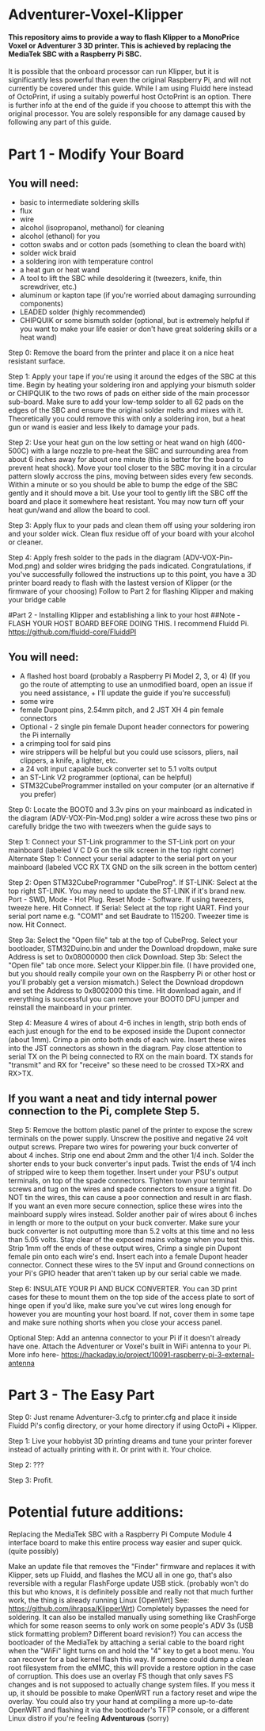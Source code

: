 # Adventurer-Voxel-Klipper
#### This repository aims to provide a way to flash Klipper to a MonoPrice Voxel or Adventurer 3 3D printer. This is achieved by replacing the MediaTek SBC with a Raspberry Pi SBC.

It is possible that the onboard processor can run Klipper, but it is significantly less powerful than even the original Raspberry Pi, and will not currently be covered under this guide.
While I am using Fluidd here instead of OctoPrint, if using a suitably powerful host OctoPrint is an option. There is further info at the end of the guide if you choose to attempt this with the original processor. You are solely responsible for any damage caused by following any part of this guide.

# Part 1 - Modify Your Board

## You will need:

+ basic to intermediate soldering skills
+ flux
+ wire
+ alcohol (isopropanol, methanol) for cleaning
+ alcohol (ethanol) for you
+ cotton swabs and or cotton pads (something to clean the board with)
+ solder wick braid
+ a soldering iron with temperature control
+ a heat gun or heat wand
+ A tool to lift the SBC while desoldering it (tweezers, knife, thin screwdriver, etc.)
+ aluminum or kapton tape (if you're worried about damaging surrounding components)
+ LEADED solder (highly recommended)
+ CHIPQUIK or some bismuth solder (optional, but is extremely helpful if you want to make your life easier or don't have great soldering skills or a heat wand)

Step 0: Remove the board from the printer and place it on a nice heat resistant surface.

Step 1:  Apply your tape if you're using it around the edges of the SBC at this time. Begin by heating your soldering iron and applying your bismuth solder or CHIPQUIK to the two rows of pads on either side of the main processor sub-board.
Make sure to add your low-temp solder to all 62 pads on the edges of the SBC and ensure the original solder melts and mixes with it. Theoretically you could remove this with only a soldering iron, but a heat gun or wand is easier and less likely to damage your pads.

Step 2: Use your heat gun on the low setting or heat wand on high (400-500C) with a large nozzle to pre-heat the SBC and surrounding area from about 6 inches away for about one minute (this is better for the board to prevent heat shock). Move your tool closer to the SBC moving it in a circular pattern slowly accross the pins, moving between sides every few seconds. Within a minute or so you should be able to bump the edge of the SBC gently and it should move a bit. Use your tool to gently lift the SBC off the board and place it somewhere heat resistant. You may now turn off your heat gun/wand and allow the board to cool.

Step 3: Apply flux to your pads and clean them off using your soldering iron and your solder wick. Clean flux residue off of your board with your alcohol or cleaner.

Step 4: Apply fresh solder to the pads in the diagram (ADV-VOX-Pin-Mod.png) and solder wires bridging the pads indicated. Congratulations, if you've successfully followed the instructions up to this point, you have a 3D printer board ready to flash with the lastest version of Klipper (or the firmware of your choosing) Follow to Part 2 for flashing Klipper and making your bridge cable

#Part 2 - Installing Klipper and establishing a link to your host
##Note - FLASH YOUR HOST BOARD BEFORE DOING THIS. I recommend Fluidd Pi. https://github.com/fluidd-core/FluiddPI

## You will need: 

+ A flashed host board (probably a Raspberry Pi Model 2, 3, or 4) (If you go the route of attempting to use an unmodified board, open an issue if you need assistance, + I'll update the guide if you're successful)
+ some wire
+ female Dupont pins, 2.54mm pitch, and 2 JST XH 4 pin female connectors
+ Optional - 2 single pin female Dupont header connectors for powering the Pi internally
+ a crimping tool for said pins
+ wire strippers will be helpful but you could use scissors, pliers, nail clippers, a knife, a lighter, etc.
+ a 24 volt input capable buck converter set to 5.1 volts output
+ an ST-Link V2 programmer (optional, can be helpful)
+ STM32CubeProgrammer installed on your computer (or an alternative if you prefer)

Step 0: Locate the BOOT0 and 3.3v pins on your mainboard as indicated in the diagram (ADV-VOX-Pin-Mod.png) solder a wire across these two pins or carefully bridge the two with tweezers when the guide says to

Step 1: Connect your ST-Link programmer to the ST-Link port on your mainboard (labeled V C D G on the silk screen in the top right corner)
Alternate Step 1: Connect your serial adapter to the serial port on your mainboard (labeled VCC RX TX GND on the silk screen in the bottom center)

Step 2: Open STM32CubeProgrammer "CubeProg".
    If ST-LINK: Select at the top right ST-LINK. You may need to update the ST-LINK if it's brand new. Port - SWD, Mode - Hot Plug. Reset Mode - Software. If using tweezers, tweeze here. Hit Connect.
    If Serial: Select at the top right UART. Find your serial port name e.g. "COM1" and set Baudrate to 115200. Tweezer time is now. Hit Connect.

Step 3a: Select the "Open file" tab at the top of CubeProg. Select your bootloader, STM32Duino.bin and under the Download dropdown, make sure Address is set to 0x08000000 then click Download.
Step 3b: Select the "Open file" tab once more. Select your Klipper.bin file. (I have provided one, but you should really compile your own on the Raspberry Pi or other host or you'll probably get a version mismatch.) Select the Download dropdown and set the Address to 0x8002000 this time. Hit download again, and if everything is successful you can remove your BOOT0 DFU jumper and reinstall the mainboard in your printer.

Step 4: Measure 4 wires of about 4-6 inches in length, strip both ends of each just enough for the end to be exposed inside the Dupont connector (about 1mm). Crimp a pin onto both ends of each wire.
Insert these wires into the JST connectors as shown in the diagram. Pay close attention to serial TX on the Pi being connected to RX on the main board. TX stands for "transmit" and RX for "receive" so these need to be crossed TX>RX and RX>TX.

## If you want a neat and tidy internal power connection to the Pi, complete Step 5.

Step 5: Remove the bottom plastic panel of the printer to expose the screw terminals on the power supply.
Unscrew the positive and negative 24 volt output screws.
Prepare two wires for powering your buck converter of about 4 inches. Strip one end about 2mm and the other 1/4 inch.
Solder the shorter ends to your buck converter's input pads.
Twist the ends of 1/4 inch of stripped wire to keep them together. Insert under your PSU's output terminals, on top of the spade connectors. Tighten town your terminal screws and tug on the wires and spade connectors to ensure a tight fit. Do NOT tin the wires, this can cause a poor connection and result in arc flash. If you want an even more secure connection, splice these wires into the mainboard supply wires instead.
Solder another pair of wires about 6 inches in length or more to the output on your buck converter. Make sure your buck converter is not outputting more than 5.2 volts at this time and no less than 5.05 volts. Stay clear of the exposed mains voltage when you test this.
Strip 1mm off the ends of these output wires, Crimp a single pin Dupont female pin onto each wire's end. Insert each into a female Dupont header connector.
Connect these wires to the 5V input and Ground connections on your Pi's GPIO header that aren't taken up by our serial cable we made.

Step 6: INSULATE YOUR PI AND BUCK CONVERTER. You can 3D print cases for these to mount them on the top side of the access plate to sort of hinge open if you'd like, make sure you've cut wires long enough for however you are mounting your host board. If not, cover them in some tape and make sure nothing shorts when you close your access panel.

Optional Step: Add an antenna connector to your Pi if it doesn't already have one. Attach the Adventurer or Voxel's built in WiFi antenna to your Pi.
More info here- https://hackaday.io/project/10091-raspberry-pi-3-external-antenna


# Part 3 - The Easy Part

Step 0: Just rename Adventurer-3.cfg to printer.cfg and place it inside Fluidd Pi's config directory, or your home directory if using OctoPi + Klipper.

Step 1: Live your hobbyist 3D printing dreams and tune your printer forever instead of actually printing with it. Or print with it. Your choice.

Step 2: ???

Step 3: Profit.




# Potential future additions:

Replacing the MediaTek SBC with a Raspberry Pi Compute Module 4 interface board to make this entire process way easier and super quick. (quite possibly)

Make an update file that removes the "Finder" firmware and replaces it with Klipper, sets up Fluidd, and flashes the MCU all in one go, that's also reversible with a regular FlashForge update USB stick. (probably won't do this but who knows, it is definitely possible and really not that much further work, the thing is already running Linux [OpenWrt] See: https://github.com/ihrapsa/KlipperWrt) Completely bypasses the need for soldering. It can also be installed manually using something like CrashForge which for some reason seems to only work on some people's ADV 3s (USB stick formatting problem? Different board revision?) You can access the bootloader of the MediaTek by attaching a serial cable to the board right when the "WiFi" light turns on and hold the "4" key to get a boot menu. You can recover for a bad kernel flash this way. If someone could dump a clean root filesystem from the eMMC, this will provide a restore option in the case of corruption. This does use an overlay FS though that only saves FS changes and is not supposed to actually change system files. If you mess it up, it should be possible to make OpenWRT run a factory reset and wipe the overlay. You could also try your hand at compiling a more up-to-date OpenWRT and flashing it via the bootloader's TFTP console, or a different Linux distro if you're feeling **Adventurous** (sorry)
